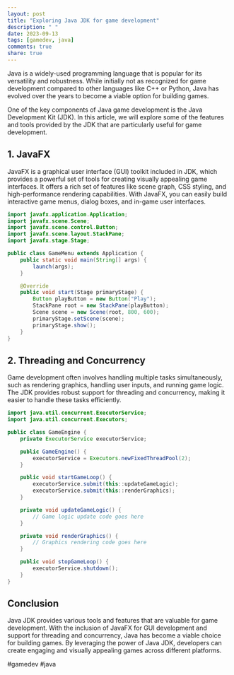 ```yaml
---
layout: post
title: "Exploring Java JDK for game development"
description: " "
date: 2023-09-13
tags: [gamedev, java]
comments: true
share: true
---
```


Java is a widely-used programming language that is popular for its versatility and robustness. While initially not as recognized for game development compared to other languages like C++ or Python, Java has evolved over the years to become a viable option for building games.

One of the key components of Java game development is the Java Development Kit (JDK). In this article, we will explore some of the features and tools provided by the JDK that are particularly useful for game development.

## 1. JavaFX
JavaFX is a graphical user interface (GUI) toolkit included in JDK, which provides a powerful set of tools for creating visually appealing game interfaces. It offers a rich set of features like scene graph, CSS styling, and high-performance rendering capabilities. With JavaFX, you can easily build interactive game menus, dialog boxes, and in-game user interfaces.

```java
import javafx.application.Application;
import javafx.scene.Scene;
import javafx.scene.control.Button;
import javafx.scene.layout.StackPane;
import javafx.stage.Stage;

public class GameMenu extends Application {
    public static void main(String[] args) {
        launch(args);
    }

    @Override
    public void start(Stage primaryStage) {
        Button playButton = new Button("Play");
        StackPane root = new StackPane(playButton);
        Scene scene = new Scene(root, 800, 600);
        primaryStage.setScene(scene);
        primaryStage.show();
    }
}
```

## 2. Threading and Concurrency
Game development often involves handling multiple tasks simultaneously, such as rendering graphics, handling user inputs, and running game logic. The JDK provides robust support for threading and concurrency, making it easier to handle these tasks efficiently.

```java
import java.util.concurrent.ExecutorService;
import java.util.concurrent.Executors;

public class GameEngine {
    private ExecutorService executorService;

    public GameEngine() {
        executorService = Executors.newFixedThreadPool(2);
    }

    public void startGameLoop() {
        executorService.submit(this::updateGameLogic);
        executorService.submit(this::renderGraphics);
    }

    private void updateGameLogic() {
        // Game logic update code goes here
    }

    private void renderGraphics() {
        // Graphics rendering code goes here
    }

    public void stopGameLoop() {
        executorService.shutdown();
    }
}
```

## Conclusion

Java JDK provides various tools and features that are valuable for game development. With the inclusion of JavaFX for GUI development and support for threading and concurrency, Java has become a viable choice for building games. By leveraging the power of Java JDK, developers can create engaging and visually appealing games across different platforms.

#gamedev #java